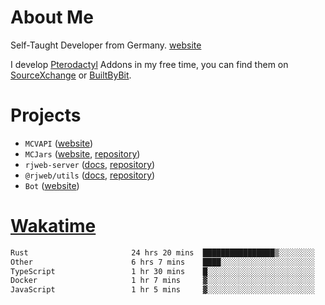 # About Me

Self-Taught Developer from Germany. [website](https://rjansen.dev)

I develop [Pterodactyl](https://pterodactyl.io) Addons in my free time, you can find
them on [SourceXchange](https://www.sourcexchange.net/teams/356/profile) or [BuiltByBit](https://builtbybit.com/search/3078009).

# Projects

- `MCVAPI` ([website](https://versions.mcjars.app))
- `MCJars` ([website](https://mcjars.app), [repository](https://github.com/0x7d8/mcjar))
- `rjweb-server` ([docs](https://server.rjweb.dev), [repository](https://github.com/0x7d8/NPM_WEB-SERVER))
- `@rjweb/utils` ([docs](https://utils.rjweb.dev), [repository](https://github.com/0x7d8/rjweb-utils))
- `Bot` ([website](https://bot.rjns.dev))

# [Wakatime](https://wakatime.com/@0x7d8)

<!--START_SECTION:waka-->

```txt
Rust                       24 hrs 20 mins  ████████████████▒░░░░░░░░   65.49 %
Other                      6 hrs 7 mins    ████░░░░░░░░░░░░░░░░░░░░░   16.49 %
TypeScript                 1 hr 30 mins    █░░░░░░░░░░░░░░░░░░░░░░░░   04.07 %
Docker                     1 hr 7 mins     ▓░░░░░░░░░░░░░░░░░░░░░░░░   03.04 %
JavaScript                 1 hr 5 mins     ▓░░░░░░░░░░░░░░░░░░░░░░░░   02.95 %
```

<!--END_SECTION:waka-->
